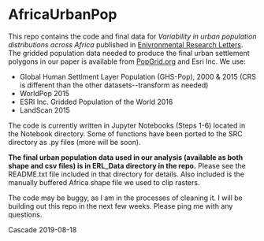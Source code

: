 AfricaUrbanPop
==============================

This repo contains the code and final data for *Variability in urban population distributions across Africa* published in [Enivronmental Research Letters](https://iopscience.iop.org/article/10.1088/1748-9326/ab2432). The gridded population data needed to produce the final urban settlement polygons in our paper is available from [PopGrid.org](https://www.popgrid.org/compare-data) and Esri Inc. We use:

- Global Human Settlment Layer Population (GHS-Pop), 2000 & 2015 (CRS is different than the other datasets--transform as needed)
- WorldPop 2015
- ESRI Inc. Gridded Population of the World 2016
- LandScan 2015

The code is currently written in Jupyter Notebooks (Steps 1-6) located in the Notebook directory. Some of functions have been ported to the SRC directory as .py files (more will be soon). 

**The final urban population data used in our analysis (available as both shape and csv files) is in ERL_Data directory in the repo.** Please see the README.txt file included in that directory for details. Also included is the manually buffered Africa shape file we used to clip rasters.  

The code may be buggy, as I am in the processes of cleaning it. I will be building out this repo in the next few weeks. Please ping me with any questions.

Cascade 2019-08-18

